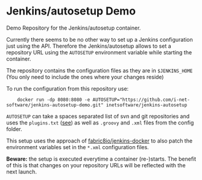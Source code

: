 # Jenkins/autosetup Demo

Demo Repository for the Jenkins/autosetup container.

Currently there seems to be no other way to set up a Jenkins configuration just using the API. Therefore the Jenkins/autosetup allows to set a repository URL using the `AUTOSETUP` environment variable while starting the container.

The repository contains the configuration files as they are in `$JENKINS_HOME` (You only need to include the ones where your changes reside)

To run the configuration from this repository use:

		docker run -dp 8080:8080 -e AUTOSETUP="https://github.com/i-net-software/jenkins-autosetup-demo.git" inetsoftware/jenkins-autosetup
		
`AUTOSETUP` can take a spaces separated list of svn and git repositories and uses the `plugins.txt` ([see](https://github.com/jenkinsci/docker#installing-more-tools)) as well as `.groovy` and `.xml` files from the config folder.

This setup uses the approach of [fabric8io/jenkins-docker](https://github.com/fabric8io/jenkins-docker) to also patch the environment variables set in the `*.xml` configuration files.

**Beware:** the setup is executed everytime a container (re-)starts. The benefit of this is that changes on your repository URLs will be reflected with the next launch.
